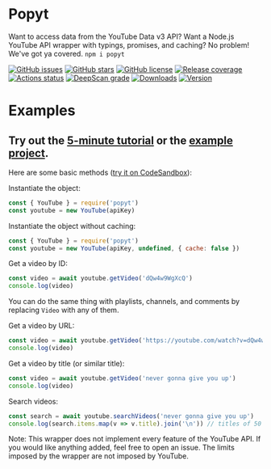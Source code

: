 # Popyt
Want to access data from the YouTube Data v3 API? Want a Node.js YouTube API wrapper with typings, promises, and caching? No problem! We've got ya covered. `npm i popyt`

[![GitHub issues](https://img.shields.io/github/issues/brandonbothell/popyt.svg)](https://github.com/brandonbothell/popyt/issues)
[![GitHub stars](https://img.shields.io/github/stars/brandonbothell/popyt.svg)](https://github.com/brandonbothell/popyt/stargazers)
[![GitHub license](https://img.shields.io/github/license/brandonbothell/popyt.svg)](https://github.com/brandonbothell/popyt/blob/master/LICENSE)
[![Release coverage](https://codecov.io/gh/brandonbothell/popyt/commit/ba1d51425a9cb8429297ee02ae6e9fde8d01dd10/graph/badge.svg?token=OAV13MIW6S)](https://codecov.io/gh/brandonbothell/popyt)
[![Actions status](https://github.com/brandonbothell/popyt/workflows/CI/badge.svg)](https://github.com/brandonbothell/popyt/actions)
[![DeepScan grade](https://deepscan.io/api/teams/21522/projects/24946/branches/772144/badge/grade.svg)](https://deepscan.io/dashboard#view=project&tid=21522&pid=24946&bid=772144)
[![Downloads](https://img.shields.io/npm/dt/popyt.svg)](https://www.npmjs.com/package/popyt)
[![Version](https://img.shields.io/npm/v/popyt.svg)](https://www.npmjs.com/package/popyt)

# Examples
## Try out the [5-minute tutorial](https://brandonbothell.github.io/popyt/docs/tutorial/intro) or the [example project](https://github.com/brandonbothell/popyt-example).
Here are some basic methods ([try it on CodeSandbox](https://codesandbox.io/p/sandbox/fetch-videos-from-youtube-jmqlfq)):

Instantiate the object:

```js
const { YouTube } = require('popyt')
const youtube = new YouTube(apiKey)
```

Instantiate the object without caching:

```js
const { YouTube } = require('popyt')
const youtube = new YouTube(apiKey, undefined, { cache: false })
```

Get a video by ID:

```js
const video = await youtube.getVideo('dQw4w9WgXcQ')
console.log(video)
```

You can do the same thing with playlists, channels, and comments by replacing `Video` with any of them.  

Get a video by URL:

```js
const video = await youtube.getVideo('https://youtube.com/watch?v=dQw4w9WgXcQ')
console.log(video)
```

Get a video by title (or similar title):

```js
const video = await youtube.getVideo('never gonna give you up')
console.log(video)
```

Search videos:

```js
const search = await youtube.searchVideos('never gonna give you up')
console.log(search.items.map(v => v.title).join('\n')) // titles of 50 beautiful videos
```

Note: This wrapper does not implement every feature of the YouTube API. If you would like anything added, feel free to open an issue. The limits imposed by the wrapper are not imposed by YouTube.

